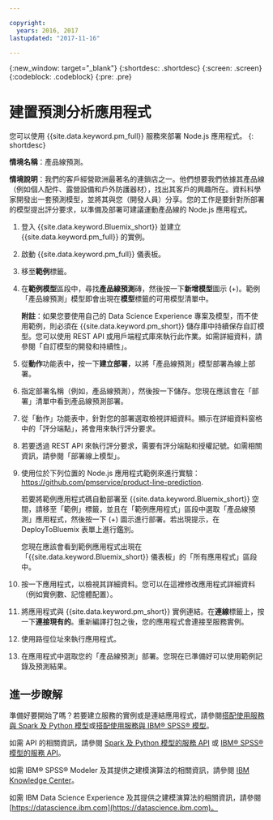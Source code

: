 ```yaml
---

copyright:
  years: 2016, 2017
lastupdated: "2017-11-16"

---
```


{:new_window: target="_blank"}
{:shortdesc: .shortdesc}
{:screen: .screen}
{:codeblock: .codeblock}
{:pre: .pre}

# 建置預測分析應用程式

您可以使用 {{site.data.keyword.pm_full}} 服務來部署 Node.js 應用程式。
{: shortdesc}

**情境名稱**：產品線預測。

**情境說明**：我們的客戶經營歐洲最著名的連鎖店之一。他們想要我們依據其產品線（例如個人配件、露營設備和戶外防護器材），找出其客戶的興趣所在。資料科學家開發出一套預測模型，並將其與您（開發人員）分享。您的工作是要針對所部署的模型提出評分要求，以準備及部署可建議運動產品線的 Node.js 應用程式。

1. 登入 {{site.data.keyword.Bluemix_short}} 並建立 {{site.data.keyword.pm_full}} 的實例。
2. 啟動 {{site.data.keyword.pm_full}} 儀表板。
3. 移至**範例**標籤。
4. 在**範例模型**區段中，尋找**產品線預測**磚，然後按一下**新增模型**圖示 (+)。範例「產品線預測」模型即會出現在**模型**標籤的可用模型清單中。

   **附註**：如果您要使用自己的 Data Science Experience 專案及模型，而不使用範例，則必須在 {{site.data.keyword.pm_short}} 儲存庫中持續保存自訂模型。您可以使用 REST API 或用戶端程式庫來執行此作業。如需詳細資料，請參閱「自訂模型的開發和持續性」。

5. 從**動作**功能表中，按一下**建立部署**，以將「產品線預測」模型部署為線上部署。
6. 指定部署名稱（例如，產品線預測），然後按一下儲存。您現在應該會在「部署」清單中看到產品線預測部署。
7. 從「動作」功能表中，針對您的部署選取檢視詳細資料。顯示在詳細資料窗格中的「評分端點」，將會用來執行評分要求。
8. 若要透過 REST API 來執行評分要求，需要有評分端點和授權記號。如需相關資訊，請參閱「部署線上模型」。
9. 使用位於下列位置的 Node.js 應用程式範例來進行實驗：
   https://github.com/pmservice/product-line-prediction.

   若要將範例應用程式碼自動部署至 {{site.data.keyword.Bluemix_short}} 空間，請移至「範例」標籤，並且在「範例應用程式」區段中選取「產品線預測」應用程式，然後按一下 (+) 圖示進行部署。若出現提示，在 DeployToBluemix 表單上進行鑑別。

   您現在應該會看到範例應用程式出現在「{{site.data.keyword.Bluemix_short}} 儀表板」的「所有應用程式」區段中。

10. 按一下應用程式，以檢視其詳細資料。您可以在這裡修改應用程式詳細資料（例如實例數、記憶體配置）。
11. 將應用程式與 {{site.data.keyword.pm_short}} 實例連結。在**連線**標籤上，按一下**連接現有的**。重新編譯打包之後，您的應用程式會連接至服務實例。
12. 使用路徑位址來執行應用程式。
13. 在應用程式中選取您的「產品線預測」部署。您現在已準備好可以使用範例記錄及預測結果。
    
## 進一步瞭解

準備好要開始了嗎？若要建立服務的實例或是連結應用程式，請參閱[搭配使用服務與 Spark 及 Python 模型](using_pm_service_dsx.html)或[搭配使用服務與 IBM® SPSS® 模型](using_pm_service.html)。

如需 API 的相關資訊，請參閱 [Spark 及 Python 模型的服務 API](pm_service_api_spark.html) 或 [IBM® SPSS® 模型的服務 API](pm_service_api_spss.html)。

如需 IBM® SPSS® Modeler 及其提供之建模演算法的相關資訊，請參閱 [IBM Knowledge Center](https://www.ibm.com/support/knowledgecenter/SS3RA7)。

如需 IBM Data Science Experience 及其提供之建模演算法的相關資訊，請參閱 [https://datascience.ibm.com](https://datascience.ibm.com)。
